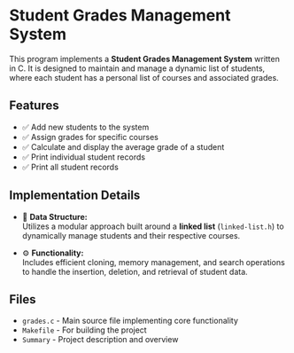 # Student Grades Management System

This program implements a **Student Grades Management System** written in C. It is designed to maintain and manage a dynamic list of students, where each student has a personal list of courses and associated grades.

## Features

- ✅ Add new students to the system  
- ✅ Assign grades for specific courses  
- ✅ Calculate and display the average grade of a student  
- ✅ Print individual student records  
- ✅ Print all student records

## Implementation Details

- 🔗 **Data Structure:**  
  Utilizes a modular approach built around a **linked list** (`linked-list.h`) to dynamically manage students and their respective courses.

- ⚙️ **Functionality:**  
  Includes efficient cloning, memory management, and search operations to handle the insertion, deletion, and retrieval of student data.

## Files

- `grades.c` - Main source file implementing core functionality  
- `Makefile` - For building the project  
- `Summary` - Project description and overview
